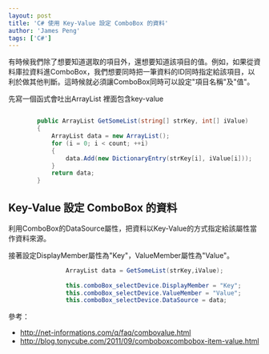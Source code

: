 ```yaml
---
layout: post
title: 'C# 使用 Key-Value 設定 ComboBox 的資料'
author: 'James Peng'
tags: ['C#']
---
```


有時候我們除了想要知道選取的項目外，還想要知道該項目的值。例如，如果從資料庫拉資料進ComboBox，我們想要同時把一筆資料的ID同時指定給該項目，以利於做其他判斷。這時候就必須讓ComboBox同時可以設定"項目名稱"及"值"。 

先寫一個函式會吐出ArrayList 裡面包含key-value

~~~csharp

        public ArrayList GetSomeList(string[] strKey, int[] iValue)
        {
            ArrayList data = new ArrayList();
            for (i = 0; i < count; ++i)
            {
                data.Add(new DictionaryEntry(strKey[i], iValue[i]));
            }
            return data;
        }
~~~


## Key-Value 設定 ComboBox 的資料 ##

利用ComboBox的DataSource屬性，把資料以Key-Value的方式指定給該屬性當作資料來源。

接著設定DisplayMember屬性為"Key"，ValueMember屬性為"Value"。 

~~~csharp
                ArrayList data = GetSomeList(strKey,iValue);
                
                this.comboBox_selectDevice.DisplayMember = "Key";
                this.comboBox_selectDevice.ValueMember = "Value";
                this.comboBox_selectDevice.DataSource = data;
~~~




參考：

- http://net-informations.com/q/faq/combovalue.html
- http://blog.tonycube.com/2011/09/comboboxcombobox-item-value.html
